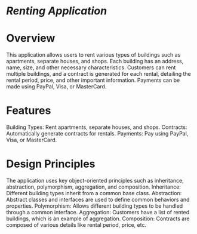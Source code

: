 # ***Renting Application***
# Overview
This application allows users to rent various types of buildings such as apartments, separate houses, and shops. Each building has an address, name, size, and other necessary characteristics. Customers can rent multiple buildings, and a contract is generated for each rental, detailing the rental period, price, and other important information. Payments can be made using PayPal, Visa, or MasterCard.
# Features
Building Types: Rent apartments, separate houses, and shops.
Contracts: Automatically generate contracts for rentals.
Payments: Pay using PayPal, Visa, or MasterCard.
# Design Principles
The application uses key object-oriented principles such as inheritance, abstraction, polymorphism, aggregation, and composition.
Inheritance: Different building types inherit from a common base class.
Abstraction: Abstract classes and interfaces are used to define common behaviors and properties.
Polymorphism: Allows different building types to be handled through a common interface.
Aggregation: Customers have a list of rented buildings, which is an example of aggregation.
Composition: Contracts are composed of various details like rental period, price, etc.
